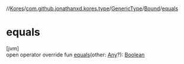 //[Kores](../../../../index.md)/[com.github.jonathanxd.kores.type](../../index.md)/[GenericType](../index.md)/[Bound](index.md)/[equals](equals.md)

# equals

[jvm]\
open operator override fun [equals](equals.md)(other: [Any](https://kotlinlang.org/api/latest/jvm/stdlib/kotlin/-any/index.html)?): [Boolean](https://kotlinlang.org/api/latest/jvm/stdlib/kotlin/-boolean/index.html)

